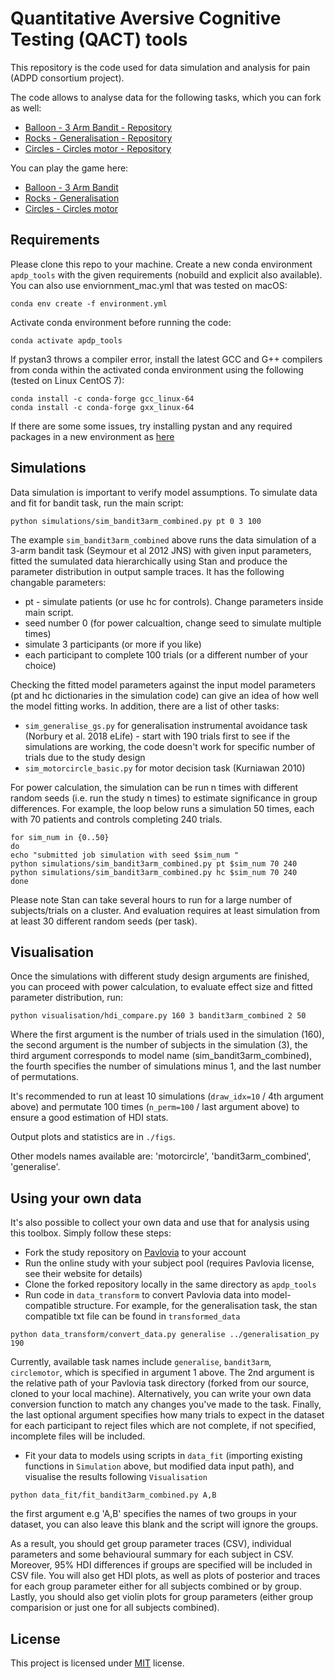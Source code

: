 # Quantitative Aversive Cognitive Testing (QACT) tools

This repository is the code used for data simulation and analysis for pain (ADPD consortium project).

The code allows to analyse data for the following tasks, which you can fork as well:
* <a href='https://gitlab.pavlovia.org/jao57/balloon_task_public' target="_blank">Balloon - 3 Arm Bandit - Repository</a>
* <a href='https://gitlab.pavlovia.org/jao57/rocks_task_public'>Rocks - Generalisation - Repository</a>
* <a href='https://gitlab.pavlovia.org/jao57/circles_task_public'>Circles - Circles motor - Repository</a>

You can play the game here:

* <a href='https://cambridge.eu.qualtrics.com/jfe/form/SV_1RqIAxBOQLFeiQ6?TASK=balloon'>Balloon - 3 Arm Bandit</a>
* <a href='https://cambridge.eu.qualtrics.com/jfe/form/SV_1RqIAxBOQLFeiQ6?TASK=rocks'>Rocks - Generalisation</a>
* <a href='https://cambridge.eu.qualtrics.com/jfe/form/SV_1RqIAxBOQLFeiQ6?TASK=circles'>Circles - Circles motor</a>


## Requirements

Please clone this repo to your machine. Create a new conda environment `apdp_tools` with the given requirements (nobuild and explicit also available). You can also use enviornment_mac.yml that was tested on macOS:

```setup
conda env create -f environment.yml
```

Activate conda environment before running the code:

```setup
conda activate apdp_tools
```

If pystan3 throws a compiler error, install the latest GCC and G++ compilers from conda within the activated conda environment using the following (tested on Linux CentOS 7):

```setup
conda install -c conda-forge gcc_linux-64
conda install -c conda-forge gxx_linux-64
```

If there are some some issues, try installing pystan and any required packages in a new environment as <a href='https://pystan.readthedocs.io/en/latest/installation.html'>here</a>
   
## Simulations

Data simulation is important to verify model assumptions. To simulate data and fit for bandit task, run the main script:

```train
python simulations/sim_bandit3arm_combined.py pt 0 3 100
```

The example `sim_bandit3arm_combined` above runs the data simulation of a 3-arm bandit task (Seymour et al 2012 JNS) with given input parameters, fitted the sumulated data hierarchically using Stan and produce the parameter distribution in output sample traces. It has the following changable parameters:

* pt - simulate patients (or use hc for controls). Change parameters inside main script.
* seed number 0 (for power calcualtion, change seed to simulate multiple times)
* simulate 3 participants (or more if you like)
* each participant to complete 100 trials (or a different number of your choice)

Checking the fitted model parameters against the input model parameters (pt and hc dictionaries in the simulation code) can give an idea of how well the model fitting works. In addition, there are a list of other tasks:
* `sim_generalise_gs.py` for generalisation instrumental avoidance task (Norbury et al. 2018 eLife) - start with 190 trials first to see if the simulations are working, the code doesn't work for specific number of trials due to the study design
* `sim_motorcircle_basic.py` for motor decision task (Kurniawan 2010)

For power calculation, the simulation can be run n times with different random seeds (i.e. run the study n times) to estimate significance in group differences. For example, the loop below runs a simulation 50 times, each with 70 patients and controls completing 240 trials.

```
for sim_num in {0..50}
do
echo "submitted job simulation with seed $sim_num "
python simulations/sim_bandit3arm_combined.py pt $sim_num 70 240
python simulations/sim_bandit3arm_combined.py hc $sim_num 70 240
done
```

Please note Stan can take several hours to run for a large number of subjects/trials on a cluster. And evaluation requires at least simulation from at least 30 different random seeds (per task).

## Visualisation

Once the simulations with different study design arguments are finished, you can proceed with power calculation, to evaluate effect size and fitted parameter distribution, run:

```eval
python visualisation/hdi_compare.py 160 3 bandit3arm_combined 2 50
```
Where the first argument is the number of trials used in the simulation (160), the second argument is the number of subjects in the simulation (3), the third argument corresponds to model name (sim_bandit3arm_combined), the fourth specifies the number of simulations minus 1, and the last number of permutations.

It's recommended to run at least 10 simulations (`draw_idx=10` / 4th argument above) and permutate 100 times (`n_perm=100` / last argument above) to ensure a good estimation of HDI stats.
  
Output plots and statistics are in `./figs`.

Other models names available are: 'motorcircle', 'bandit3arm_combined', 'generalise'.

## Using your own data

It's also possible to collect your own data and use that for analysis using this toolbox. Simply follow these steps:

* Fork the study repository on [Pavlovia](https://pavlovia.org) to your account
* Run the online study with your subject pool (requires Pavlovia license, see their website for details)
* Clone the forked repository locally in the same directory as `apdp_tools` 
* Run code in `data_transform` to convert Pavlovia data into model-compatible structure. For example, for the generalisation task, the stan compatible txt file can be found in `transformed_data`

```eval
python data_transform/convert_data.py generalise ../generalisation_py 190
```

Currently, available task names include `generalise`, `bandit3arm`, `circlemotor`, which is specified in argument 1 above. The 2nd argument is the relative path of your Pavlovia task directory (forked from our source, cloned to your local machine). Alternatively, you can write your own data conversion function to match any changes you've made to the task. Finally, the last optional argument specifies how many trials to expect in the dataset for each participant to reject files which are not complete, if not specified, incomplete files will be included.

* Fit your data to models using scripts in `data_fit` (importing existing functions in `Simulation` above, but modified data input path), and visualise the results following `Visualisation`
```eval
python data_fit/fit_bandit3arm_combined.py A,B
```

the first argument e.g 'A,B' specifies the names of two groups in your dataset, you can also leave this blank and the script will ignore the groups. 

As a result, you should get group parameter traces (CSV), individual parameters and some behavioural summary for each subject in CSV. Moreover, 95% HDI differences if groups are specified will be included in CSV file. You will also get HDI plots, as well as plots of posterior and traces for each group parameter either for all subjects combined or by group. Lastly, you should also get violin plots for group parameters (either group comparision or just one for all subjects combined).

## License

This project is licensed under [MIT](https://opensource.org/licenses/MIT) license.
